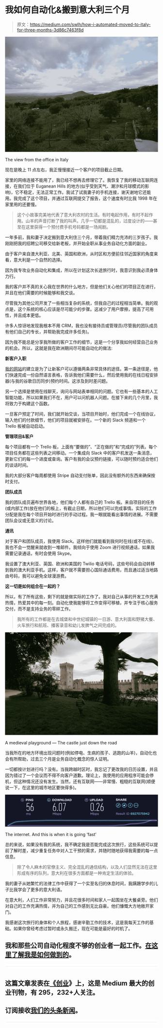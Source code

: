 # 我如何自动化&搬到意大利三个月

> 原文：<https://medium.com/swlh/how-i-automated-moved-to-italy-for-three-months-3d86c7463f8d>

![](img/eb50db884dba5eb888fe1145894bce96.png)

The view from the office in Italy

现在是晚上 11 点左右，我正慢慢接近一个客户的项目截止日期。

家里的网络连接不能用了，我已经不想再去修理它了。我恢复了我的移动互联网连接，在我们位于 Euganean Hills 的地方(似乎受到天气、潮汐和月球模式的影响)，它不稳定，无法正常工作。我试了试我妻子的手机连接，谢天谢地它还能用。我完成了这个项目，并通过互联网提交了报告，这个速度有时比我 1998 年在家里用的还要慢。

> 这个小故事完美地代表了意大利农村的生活。有时电起作用，有时不起作用。山羊的声音打断了我的叫声。几乎一切都是混乱的，过度设计的——甚至在这里获得一个预付费手机号码都是一场闹剧。

一年多前，我和妻子决定搬到意大利住三个月，带着我们精力充沛的三岁孩子。我刚刚把我的招聘公司移交给新老板，并开始全职从事业务自动化方面的副业。

由于客户来自澳大利亚、北美、英国和欧洲，从时区和方便前往邻近国家的角度来看，意大利是一个自然的选择。

因为我专攻业务自动化和集成，所以在计划这次长途旅行时，我意识到我必须身体力行。

我的客户并不真的关心我在世界的什么地方，但是他们关心他们的项目正在进行，并且在他们需要的时候能够和我交谈。

尽管我为其他公司开发了一些相当复杂的系统，但我自己的过程相当简单。我的观点是，这个系统的核心应该是尽可能少的步骤。这减少了用户摩擦，提高了可用性，并且成本更低。

许多人惊讶地发现我根本不用 CRM，我也没有接待员或管理员(尽管我的团队成员有他们自己的专长，并帮助我完成许多任务)。

因为我不能总是分享我所做的客户工作的细节，这是一个分享我如何经营自己业务的机会。所以，这就是我在欧洲期间尽可能自动化的做法:

**新客户入职**

[我的网站](http://agilityautomation.com)的建立是为了让新客户可以遵循两条非常具体的途径。第一条途径是，他们快速完成一份自然语言表格，告诉我他们需要什么，然后使用我的在线日程安排器(与我的谷歌日历同步)预约时间。这涉及到时差问题。

另一个选择是使用在线聊天，询问与网站表单相同的问题。它也有一些基本的人工智能功能，所以如果我们不在，用户可以问机器人问题。在接下来的几个月里，我将致力于构建这个函数。

一旦客户预定了时间，我们就开始交谈，当项目开始时，他们完成一个在线协议，输入他们的付款细节，他们的项目就被安排在。一个新的 Slack 频道和一个 Trello 板被自动启动。

**管理项目&客户**

每个项目都有一个 Trello 板，上面有“要做的”、“正在做的”和“完成的”列表。每个项目任务都在这些列表之间移动。一个集成向 Slack 中的客户机发送一条消息，更新它们的每一个进度或查询。客户有我的会议预约链接，可以随时预约适合他们的谈话时间。

我的大部分客户每周都使用 Stripe 自动支付账单，因此没有额外的东西来确保按时支付。

**团队成员**

我的团队成员遍布世界各地，他们每个人都有自己的 Trello 板。来自项目的任务(或内部工作)放在他们的板上，有截止日期，所以他们可以完成事情。实际的工作分配是我在每个项目开始时进行的手动过程。我一眼就能看出事情的进展。不需要团队会议或无意义的讨论。

**通讯**

对于客户和团队成员，我使用 Slack。这样他们就能看到我何时在线(或不在线)，我也不会一觉醒来就收到一堆邮件。我倾向于使用 Zoom 进行视频通话，如果我需要记录通话，有时会使用 Skype。

我设置了澳大利亚、英国、欧洲和美国的 Twilio 电话号码，这些号码会自动转移到我的澳大利亚手机。这样，客户就不需要担心国际通话费用，而且通过适当地路由号码，我可以避免全球漫游费。

**这一切是如何组合在一起的？**

所以，有了所有这些，剩下的就是做实际的工作了。我对自己从事的开发工作充满热情，热爱其中的每一刻。自动化使我能够将工作变得可移植，并专注于核心服务交付，而不是支持业务的零碎工作。

> 我所有的工作都是在去城堡和中世纪城镇的一日游、意大利面和野猪大餐、火车旅行和航班、播客录音和幼儿发脾气之间完成的。

![](img/ee5f1f99c2a2764d123998e24e9163ef.png)

A medieval playground — The castle just down the road

当我所在的地方环境出现问题时(例如停电、生病的孩子、逃跑的山羊)，自动化也会有所帮助，过去三个月是业务自动化概念的惊人证明。

一切都按计划进行吗？没有。当我跨越时区时，我忘记了更改我的日历设置，并且因为错过了一个会议而不得不向客户道歉。理论上，我使用的应用程序可能会停机，但这种情况还没有发生。当然，还有互联网——非常慢、粗糙的互联网(顺便说一下，在这里的城市地区要快得多)。

![](img/5016aaab420c8cae2bd6b05e05a3daf3.png)

The internet. And this is when it is going ‘fast’

总的来说，如果没有我的系统，我不确定我是否能完成这次旅行，这些系统可以提前了解时差，减少重复任务中对人工干预的需求，并随时随地获得我需要的每一点信息。

> 除了令人麻木的官僚主义、完全混乱的通信结构，以及人们显然无法在这里形成有序的队列，意大利在很多方面都是一种肯定生活的体验。

我的妻子从她繁忙的法律工作中获得了一个实至名归的休息时间，我蹒跚学步的儿子比我学会了更多的意大利语。

在意大利，人们工作非常努力，并且花很多时间和家人一起围坐在大餐桌旁。他们对自己的工作充满热情，并为自己的工作感到无比自豪。他们慷慨大方地敞开家门。

我感谢这次旅行的身体和个人旅程，感谢辛勤工作的技术，这是我每天工作的基础。如果你曾经考虑过暂时或永久搬迁，现在可能是最好的时机了。

## 我和那些公司自动化程度不够的创业者一起工作。[在这里了解我是如何做到的](http://agilityautomation.com)。

![](img/731acf26f5d44fdc58d99a6388fe935d.png)

## 这篇文章发表在[《创业](https://medium.com/swlh)》上，这是 Medium 最大的创业刊物，有 295，232+人关注。

## 订阅接收[我们的头条新闻](http://growthsupply.com/the-startup-newsletter/)。

![](img/731acf26f5d44fdc58d99a6388fe935d.png)